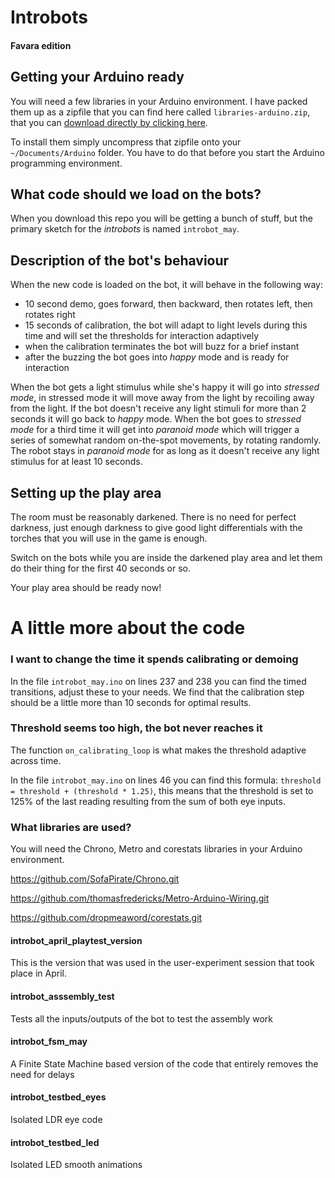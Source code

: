 # Introbots

#### Favara edition

## Getting your Arduino ready

You will need a few libraries in your Arduino environment. I have packed them up as a zipfile that you can find here called `libraries-arduino.zip`, that you can [download directly by clicking here](https://github.com/dropmeaword/introbot/raw/master/libraries-arduino.zip).

To install them simply uncompress that zipfile onto your `~/Documents/Arduino` folder. You have to do that before you start the Arduino programming environment.

## What code should we load on the bots?

When you download this repo you will be getting a bunch of stuff, but the primary sketch for the *introbots* is named `introbot_may`.

## Description of the bot's behaviour

When the new code is loaded on the bot, it will behave in the following way:
- 10 second demo, goes forward, then backward, then rotates left, then rotates right
- 15 seconds of calibration, the bot will adapt to light levels during this time and will set the thresholds for interaction adaptively
- when the calibration terminates the bot will buzz for a brief instant
- after the buzzing the bot goes into *happy* mode and is ready for interaction

When the bot gets a light stimulus while she's happy it will go into *stressed mode*, in stressed mode it will move away from the light by recoiling away from the light. If the bot doesn't receive any light stimuli for more than 2 seconds it will go back to *happy* mode. When the bot goes to *stressed mode* for a third time it will get into *paranoid mode* which will trigger a series of somewhat random on-the-spot movements, by rotating randomly. The robot stays in *paranoid mode* for as long as it doesn't receive any light stimulus for at least 10 seconds.

## Setting up the play area

The room must be reasonably darkened. There is no need for perfect darkness, just enough darkness to give good light differentials with the torches that you will use in the game is enough.

Switch on the bots while you are inside the darkened play area and let them do their thing for the first 40 seconds or so.

Your play area should be ready now!

# A little more about the code

### I want to change the time it spends calibrating or demoing

In the file `introbot_may.ino` on lines 237 and 238 you can find the timed transitions, adjust these to your needs. We find that the calibration step should be a little more than 10 seconds for optimal results.

### Threshold seems too high, the bot never reaches it

The function `on_calibrating_loop` is what makes the threshold adaptive across time.

In the file `introbot_may.ino` on lines 46 you can find this formula: `threshold = threshold + (threshold * 1.25)`, this means that the threshold is set to 125% of the last reading resulting from the sum of both eye inputs.

### What libraries are used?

You will need the Chrono, Metro and corestats libraries in your Arduino environment.

https://github.com/SofaPirate/Chrono.git

https://github.com/thomasfredericks/Metro-Arduino-Wiring.git

https://github.com/dropmeaword/corestats.git

#### introbot_april_playtest_version

This is the version that was used in the user-experiment session that took place in April.

#### introbot_asssembly_test

Tests all the inputs/outputs of the bot to test the assembly work

#### introbot_fsm_may

A Finite State Machine based version of the code that entirely removes the need for delays

#### introbot_testbed_eyes

Isolated LDR eye code

#### introbot_testbed_led

Isolated LED smooth animations

